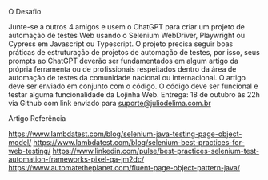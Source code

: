 O Desafio

Junte-se a outros 4 amigos e usem o ChatGPT para criar um projeto de automação de testes Web usando o Selenium WebDriver, 
Playwright ou Cypress em Javascript ou Typescript. O projeto precisa seguir boas práticas de estruturação de projetos de 
automação de testes, por isso, seus prompts ao ChatGPT deverão ser fundamentados em algum artigo da própria ferramenta ou 
de profissionais respeitados dentro da área de automação de testes da comunidade nacional ou internacional. O artigo deve 
ser enviado em conjunto com o código. O código deve ser funcional e testar alguma funcionalidade da Lojinha Web.
Entrega: 18 de outubro às 22h via Github com link enviado para suporte@juliodelima.com.br


Artigo Referência

https://www.lambdatest.com/blog/selenium-java-testing-page-object-model/
https://www.lambdatest.com/blog/selenium-best-practices-for-web-testing/
https://www.linkedin.com/pulse/best-practices-selenium-test-automation-frameworks-pixel-qa-jm2dc/
https://www.automatetheplanet.com/fluent-page-object-pattern-java/

